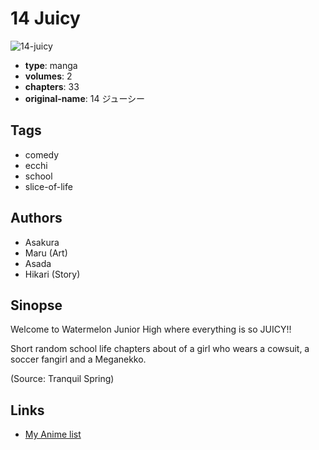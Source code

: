 # 14 Juicy

![14-juicy](https://cdn.myanimelist.net/images/manga/3/19647.jpg)

-   **type**: manga
-   **volumes**: 2
-   **chapters**: 33
-   **original-name**: 14 ジューシー

## Tags

-   comedy
-   ecchi
-   school
-   slice-of-life

## Authors

-   Asakura
-   Maru (Art)
-   Asada
-   Hikari (Story)

## Sinopse

Welcome to Watermelon Junior High where everything is so JUICY!!

Short random school life chapters about of a girl who wears a cowsuit, a soccer fangirl and a Meganekko.

(Source: Tranquil Spring)

## Links

-   [My Anime list](https://myanimelist.net/manga/13250/14_Juicy)
